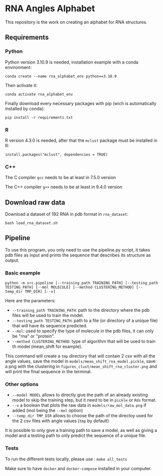 # RNA Angles Alphabet

This repository is the work on creating an alphabet for RNA structures.

## Requirements

### Python

Python version 3.10.9 is needed, installation example with a conda environment:
```
conda create --name rna_alphabet_env python==3.10.9
```

Then activate it:
```
conda activate rna_alphabet_env
```

Finally download every necessary packages with pip (wich is automatically installed by conda):
```
pip install -r requirements.txt
```

### R

R version 4.3.0 is needed, after that the `mclust` package must be installed in R:
```
install.packages("mclust", dependencies = TRUE)
```

### C++

The C compiler `gcc` needs to be at least in 7.5.0 version

The C++ compiler `g++` needs to be at least in 9.4.0 version


## Download raw data

Download a dataset of 192 RNA in pdb format in `rna_dataset`:
```
bash load_rna_dataset.sh
```


## Pipeline

To use this program, you only need to use the pipeline.py script, it takes pdb files as input and prints the sequence that describes its structure as output.

### Basic example

```
python -m src.pipeline [--training_path TRAINING_PATH] [--testing_path TESTING_PATH] [--mol MOLECULE] [--method CLUSTERING_METHOD] [--temp_dir TMP_DIR] [--v]
```

Here are the parameters:
- `--training_path TRAINING_PATH`: path to the directory where the pdb files will be used to train the model.
- `--testing_path TESTING_PATH`: path to a file (or directory of a unique file) that will have its sequence predicted.
- `--mol`: used to specify the type of molecule in the pdb files, it can only be "rna" or "protein".
- `--method CLUSTERING_METHOD`: type of algorithm that will be used to train th model (mean_shift for example).

This command will create a `tmp` directory that will contain 2 csv with all the angle values, save the model in `models/mean_shift_rna_model.pickle`, save a png with the clustering in `figures_clust/mean_shift_rna_cluster.png` and will print the final sequence in the terminal.

### Other options

- `--model MODEL` allows to directly give the path of an already existing model to skip the training step, but it need to be in `pickle` or `Rds` format.
- `--v` a boolean that plots the raw data in `models/raw_mol_data.png` if added (mol being the `--mol` option)
- `--temp_dir TMP_DIR` allows to choose the path of the directoy used for the 2 csv files with angle values (`tmp` by default)

It is possible to only give a training path to save a model, as well as giving a model and a testing path to only predict the sequence of a unique file.


### Tests

To run the different tests locally, please use : 
```make all_tests``` 

Make sure to have `docker` and `docker-compose` installed in your computer. 


